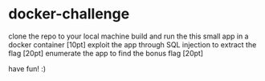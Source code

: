# docker-challenge

clone the repo to your local machine
build and run the this small app in a docker container [10pt]
exploit the app through SQL injection to extract the flag [20pt]
enumerate the app to find the bonus flag [20pt]

have fun! :)
